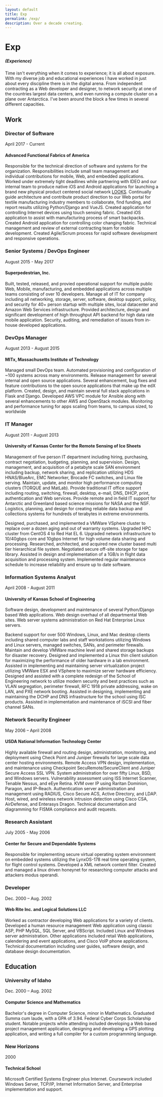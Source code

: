 ```yaml
---
layout: default
title: Exp
permalink: /exp/
description: Over a decade creating.
---
```

# Exp

##### (Experience)

Time isn't everything when it comes to experience; it is all about
exposure. With my diverse job and educational experiences I have
worked in just about every discipline there is in the digital
arena. From independent contracting as a Web developer and designer,
to network security at one of the countries largest data centers, and
even running a compute cluster on a plane over Antarctica. I've been
around the block a few times in several different capacities.

## Work

### Director of Software
<span class="expdate">April 2017 - Current</span>

#### Advanced Functional Fabrics of America

Responsible for the technical direction of software and systems for
the organization. Responsibilities include small team management and individual
contributions for mobile, Web, and embedded applications. Worked under
extremely tight deadlines while partnering with IDEO and our internal
team to produce native iOS and Android applications for launching a brand
new physical product centered social network
[LOOKS](http://lookspack.com). Continually guide architecture and
contribute product direction to our Web portal for textile manufacturing industry members
to collaborate, find funding, and report results utilizing Python/Django and
VueJS. Created application for controlling Internet devices using
touch sensing fabric. Created iOS application to assist with
manufacturing process of smart backpacks. Created Android application
for controlling color changing fabric. Technical management and
review of external contracting team for mobile development. Created
Agile/Scrum process for rapid software development and responsive
operations.

### Senior Systems / DevOps Engineer
<span class="expdate">August 2015 - May 2017</span>

#### Superpedestrian, Inc.

Built, tested, released, and provied operational support for multiple
public Web, Mobile, manufacturing, and embedded applications across
multiple teams consisting of over 10 developers. Manage all of IT for
company including all networking, storage, server, software, desktop
support, policy, and security for 40+ person startup with multiple
sites, local datacenter and Amazon Web Services infrastructure.
Provided architecture, design and significant development of high
throughput API backend for high data rate mobile
application. Security, auditing, and remediation of issues from
in-house developed applications.

### DevOps Manager
<span class="expdate">August 2013 - August 2015</span>

#### MITx, Massachusetts Institute of Technology

Managed small DevOps team. Automated provisioning and configuration of
~100 systems across many environments. Release management for several
internal and open source applications.  Several enhancement, bug fixes
and feature contributions to the open source applications that make up
the edX platform.  Created, design, and maintain several full stack
applications in Flask and Django.  Developed AWS VPC module for
Ansible along with several enhancements to other AWS and OpenStack
modules.  Monitoring and performance tuning for apps scaling from
teams, to campus sized, to worldwide

### IT Manager
<span class="expdate">August 2011 - August 2013</span>

#### University of Kansas Center for the Remote Sensing of Ice Sheets

Management of five person IT department including hiring, purchasing,
contract negotiation, budgeting, planning, and supervision. Design,
management, and acquisition of a petabyte scale SAN environment
including backup, network sharing, and replication utilizing HDS
HNAS/BlueArc, EMC Networker, Brocade FC switches, and Linux file
serving. Maintain, update, and monitor high performance computing
clusters (TORQUE and MatLab). Provide traditional IT office support
including routing, switching, firewall, desktop, e-mail, DNS, DHCP,
print, authentication and Web services. Provide remote and in field IT
support for Antarctic and Greenland based science missions for NASA
and the NSF. Logistics, planning, and design for creating reliable
data backup and collections systems for hundreds of terabytes in
extreme environments.

Designed, purchased, and implemented a VMWare VSphere cluster to
replace over a dozen aging and out of warranty systems. Upgraded HPC
cluster from CentOS 4 to Red Hat EL 6. Upgraded network infrastructure
to 10/40gbps core and 10gbps Internet for high volume data sharing and
processing. Researched, architected, and acquired new cluster based
multi tier hierarchical file system. Negotiated secure off-site
storage for tape library. Assisted in design and implementation of a
1GB/s in flight data acquisition and processing system. Implemented
regular maintenance schedule to increase reliability and ensure up to
date software.

### Information Systems Analyst
<span class="expdate">April 2008 - August 2011</span>

#### University of Kansas School of Engineering

Software design, development and maintenance of several Python/Django
based Web applications. Web design overhaul of all departmental Web
sites. Web server systems administration on Red Hat Enterprise Linux
servers.

Backend support for over 500 Windows, Linux, and Mac desktop clients
including shared computer labs and staff workstations utilizing
Windows and Linux servers, managed switches, SANs, and perimeter
firewalls. Maintain and develop VMWare machine level and shared
storage backups for disaster recovery. Designed and implemented a
Linux thin client solution for maximizing the performance of older
hardware in a lab environment. Assisted in implementing and
maintaining server virtualization project utilizing VMWare ESX and
VSphere to maximize server hardware efficiency. Designed and assisted
with a complete redesign of the School of Engineering network to
utilize modern security and best practices such as VLAN segregation,
perimeter firewall, RFC 1918 private addressing, wake on LAN, and PXE
network booting. Assisted in designing, implementing and maintaining
the DCHP and DNS infrastructure for the school using ISC
products. Assisted in implementation and maintenance of iSCSI and
fiber channel SANs.

### Network Security Engineer
<span class="expdate">May 2006 – April 2008</span>

#### USDA National Information Technology Center

Highly available firewall and routing design, administration,
monitoring, and deployment using Check Point and Juniper firewalls for
large scale data center hosting environments. Remote Access VPN
design, implementation, and maintenance using Checkpoint
SecuRemote/SecureClient and Juniper Secure Access SSL VPN. System
administration for over fifty Linux, BSD, and Windows
servers. Vulnerability assessment using ISS Internet Scanner, Tenable
Nessus, and eEye Retina. KVM over IP using Raritan Dominion, Paragon,
and IP-Reach. Authentication server administration and management
using RADIUS, Cisco Secure ACS, Active Directory, and LDAP. Host,
wired, and wireless network intrusion detection using Cisco CSA,
AirDefense, and Enterasys Dragon. Technical documentation and
diagramming for FISMA compliance and audit requests.

### Research Assistant
<span class="expdate">July 2005 - May 2006</span>

#### Center for Secure and Dependable Systems

Responsible for implementing secure virtual operating system
environment on embedded systems utilizing the LynxOS-178 real time
operating system, for flight control systems. Developed a XML network
content filter. Created and managed a linux driven honeynet for
researching computer attacks and attackers modus operandi.

### Developer
<span class="expdate">Dec. 2000 – Aug. 2002</span>

#### Web Rite Inc. and Logical Solutions LLC

Worked as contractor developing Web applications for a variety of
clients. Developed a human resource management Web application using
classic ASP, PHP MySQL, SQL Server, and VBScript. Included Linux and
Windows server administration. Other applications included retail Web
applications, calendering and event applications, and Cisco VoIP phone
applications. Technical documentation including user guides, software
design, and database design documentation.

## Education


### University of Idaho
<span class="expdate">Dec. 2000 – Aug. 2002</span>

#### Computer Science and Mathematics

Bachelor's degree in Computer Science, minor in Mathematics. Graduated
Summa cum laude, with a GPA of 3.94. Federal Cyber Corps Scholarship
student. Notable projects while attending included developing a Web
based project management application, designing and developing a GPS
plotting application, and writing a full compiler for a custom
programming language.


### New Horizons
<span class="expdate">2000</span>

#### Technical School

Microsoft Certified Systems Engineer plus Internet. Coursework
included Windows Server, TCP/IP, Internet Information Server, and
Enterprise implementation and support.

